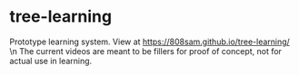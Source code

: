 # tree-learning
Prototype learning system.
View at https://808sam.github.io/tree-learning/
\n
The current videos are meant to be fillers for proof of concept, not for actual use in learning.
